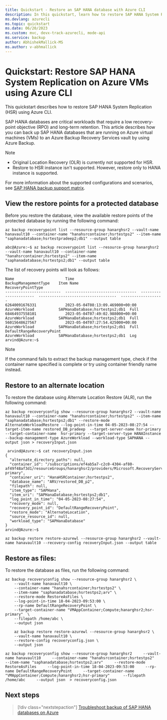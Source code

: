 ```yaml
---
title: Quickstart - Restore an SAP HANA database with Azure CLI
description: In this quickstart, learn how to restore SAP HANA System Replication database with Azure CLI.
ms.devlang: azurecli
ms.topic: quickstart
ms.date: 06/20/2023
ms.custom: mvc, devx-track-azurecli, mode-api
ms.service: backup
author: AbhishekMallick-MS
ms.author: v-abhmallick
---
```


# Quickstart: Restore SAP HANA System Replication on Azure VMs using Azure CLI

This quickstart describes how to restore SAP HANA System Replication (HSR) using Azure CLI.

SAP HANA databases are critical workloads that require a low recovery-point objective (RPO) and long-term retention. This article describes how you can back up SAP HANA databases that are running on Azure virtual machines (VMs) to an Azure Backup Recovery Services vault by using Azure Backup.

>[!Note]
>- Original Location Recovery (OLR) is currently not supported for HSR.
>- Restore to HSR instance isn't supported. However, restore only to HANA instance is supported.

For more information about the supported configurations and scenarios, see [SAP HANA backup support matrix](sap-hana-backup-support-matrix.md).

## View the restore points for a protected database

Before you restore the database, view the available restore points of the protected database by running the following command:

```azurecli
az backup recoverypoint list --resource-group hanarghsr2 --vault-name hanavault10 --container-name "hanahsrcontainer;hsrtestps2" --item-name "saphanadatabase;hsrtestpradeep2;db1" --output table

abc@Azure:~$ az backup recoverypoint list --resource-group hanarghsr2 --vault-name hanavault10 --container-name "hanahsrcontainer;hsrtestps2" --item-name "saphanadatabase;hsrtestps2;db1" --output table
```

The list of recovery points will look as follows:

```Output
Name                       Time                              BackupManagementType    Item Name                            RecoveryPointType
-------------------------  --------------------------------  ----------------------  -----------------------------------  -------------------
62640091676331             2023-05-04T08:13:09.469000+00:00  AzureWorkload           SAPHanaDatabase;hsrtestps2;db1  Full
68464937558101             2023-05-04T07:49:02.988000+00:00  AzureWorkload           SAPHanaDatabase;hsrtestps2;db1  Full
56015648627567             2023-05-04T07:27:54.425000+00:00  AzureWorkload           SAPHanaDatabase;hsrtestps2;db1  Full
DefaultRangeRecoveryPoint                                    AzureWorkload           SAPHanaDatabase;hsrtestps2;db1  Log
arvind@Azure:~$
```

>[!Note]
>If the command fails to extract the backup management type, check if the container name specified is complete or try using container friendly name instead.

## Restore to an alternate location

To restore the database using Alternate Location Restore (ALR), run the following command:

```azurecli
az backup recoveryconfig show --resource-group hanarghsr2 --vault-name hanavault10 --container-name "hanahsrcontainer;hsrtestps2" --item-name "saphanadatabase;hsrtestps2;db1" --restore-mode AlternateWorkloadRestore --log-point-in-time 04-05-2023-08:27:54 --target-item-name restored_DB_pradeep  --target-server-name hsr-primary --target-container-name  hsr-primary --target-server-type HANAInstance --backup-management-type AzureWorkload --workload-type SAPHANA --output json > recoveryInput.json

 arvind@Azure:~$ cat recoveryInput.json
{
  "alternate_directory_paths": null,
  "container_id": "/subscriptions/ef4ab5a7-c2c0-4304-af80-af49f48af3d1/resourceGroups/hanarghsr2/providers/Microsoft.RecoveryServices/vaults/hanavault10/backupFabrics/Azure/protectionContainers/vmappcontainer;compute;hanarghsr2;hsr-primary",
  "container_uri": "HanaHSRContainer;hsrtestps2",
  "database_name": "ARV/restored_DB_p2",
  "filepath": null,
  "item_type": "SAPHana",
  "item_uri": "SAPHanaDatabase;hsrtestps2;db1",
  "log_point_in_time": "04-05-2023-08:27:54",
  "recovery_mode": null,
  "recovery_point_id": "DefaultRangeRecoveryPoint",
  "restore_mode": "AlternateLocation",
  "source_resource_id": null,
  "workload_type": "SAPHanaDatabase"
}
arvind@Azure:~$

az backup restore restore-azurewl --resource-group hanarghsr2 --vault-name hanavault10 --recovery-config recoveryInput.json --output table
```

## Restore as files:

To restore the database as files, run the following command:

```azurecli
az backup recoveryconfig show --resource-group hanarghsr2 \
    --vault-name hanavault10 \
    --container-name "hanahsrcontainer;hsrtestps2" \
    --item-name "saphanadatabase;hsrtestps2;arv" \
    --restore-mode RestoreAsFiles \
    --log-point-in-time 18-04-2023-09:53:00 \
    --rp-name DefaultRangeRecoveryPoint \
    --target-container-name "VMAppContainer;Compute;hanarghsr2;hsr-primary"  \
    --filepath /home/abc \
    --output json
	
	az backup restore restore-azurewl --resource-group hanarghsr2 \
    --vault-name hanavault10 \
    --restore-config recoveryconfig.json \
    --output json

az backup recoveryconfig show --resource-group hanarghsr2     --vault-name hanavault10     --container-name "hanahsrcontainer;hsrtestps2"     --item-name "saphanadatabase;hsrtestps2;arv"     --restore-mode RestoreAsFiles     --log-point-in-time 18-04-2023-09:53:00     --rp-name DefaultRangeRecoveryPoint     --target-container-name "VMAppContainer;Compute;hanarghsr2;hsr-primary"      --filepath /home/abc     --output json  > recoveryconfig.json
```

## Next steps

> [!div class="nextstepaction"]
> [Troubleshoot backup of SAP HANA databases on Azure](backup-azure-sap-hana-database-troubleshoot.md)
